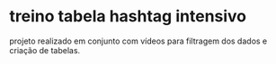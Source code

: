 # treino  tabela  hashtag  intensivo
<p>projeto realizado em conjunto com vídeos para filtragem dos dados e criação de tabelas.</p> 
